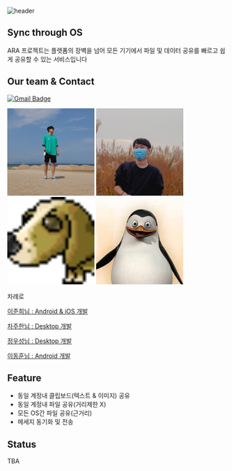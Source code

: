 ![header](https://capsule-render.vercel.app/api?type=waving&color=0:8deebc,100:96eff4&height=300&section=header&text=ARA&fontColor=ffffff&fontSize=90)

## Sync through OS
ARA 프로젝트는 플렛폼의 장벽을 넘어 모든 기기에서 파일 및 데이터 공유를 빠르고 쉽게 공유할 수 있는 서비스입니다

## Our team & Contact
[![Gmail Badge](https://img.shields.io/badge/-Gmail-d14836?style=flat-square&logo=Gmail&logoColor=white&link=mailto:hanchaa@gmail.com)](mailto:neo81389@gmail.com)

<img src="https://github.com/ARA-developer/ARA/blob/main/35446381.png" width="200" height="200"/>   <img src="https://github.com/ARA-developer/ARA/blob/main/46518263.jpeg" width="200" height="200"/>   <img src="https://github.com/ARA-developer/ARA/blob/main/18616006.png" width="200" height="200"/>   <img src="https://github.com/ARA-developer/ARA/blob/main/62137001.jpeg" width="200" height="200"/>

차례로

[이준희님 : Android & iOS 개발](https://github.com/JoonLee-K)

[차주한님 : Desktop 개발](https://github.com/hanchaa)

[정우성님 : Desktop 개발](https://github.com/mung3477)

[이동훈님 : Android 개발](https://github.com/ldh019)

## Feature
- 동일 계정내 클립보드(텍스트 & 이미지) 공유
- 동일 계정내 파일 공유(거리제한 X)
- 모든 OS간 파일 공유(근거리)
- 메세지 동기화 및 전송

## Status
TBA
